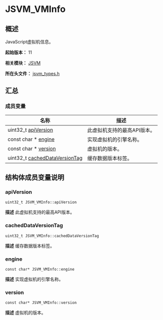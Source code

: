 # JSVM_VMInfo


## 概述

JavaScript虚拟机信息。

**起始版本：** 11

**相关模块：** [JSVM](_j_s_v_m.md)

**所在头文件：** [jsvm_types.h](jsvm__types_8h.md)


## 汇总


### 成员变量

| 名称 | 描述 | 
| -------- | -------- |
| uint32_t [apiVersion](#apiversion) | 此虚拟机支持的最高API版本。  | 
| const char \* [engine](#engine) | 实现虚拟机的引擎名称。  | 
| const char \* [version](#version) | 虚拟机的版本。  | 
| uint32_t [cachedDataVersionTag](#cacheddataversiontag) | 缓存数据版本标签。  | 


## 结构体成员变量说明


### apiVersion

```
uint32_t JSVM_VMInfo::apiVersion
```
**描述**
此虚拟机支持的最高API版本。


### cachedDataVersionTag

```
uint32_t JSVM_VMInfo::cachedDataVersionTag
```
**描述**
缓存数据版本标签。


### engine

```
const char* JSVM_VMInfo::engine
```
**描述**
实现虚拟机的引擎名称。


### version

```
const char* JSVM_VMInfo::version
```
**描述**
虚拟机的版本。
